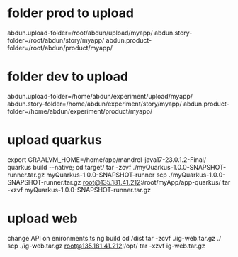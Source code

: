 # folder prod to upload
 abdun.upload-folder=/root/abdun/upload/myapp/
 abdun.story-folder=/root/abdun/story/myapp/
 abdun.product-folder=/root/abdun/product/myapp/

# folder dev to upload
abdun.upload-folder=/home/abdun/experiment/upload/myapp/
abdun.story-folder=/home/abdun/experiment/story/myapp/
abdun.product-folder=/home/abdun/experiment/product/myapp/

# upload quarkus
export GRAALVM_HOME=/home/app/mandrel-java17-23.0.1.2-Final/
quarkus build --native;
cd target/
tar -zcvf ./myQuarkus-1.0.0-SNAPSHOT-runner.tar.gz myQuarkus-1.0.0-SNAPSHOT-runner 
scp ./myQuarkus-1.0.0-SNAPSHOT-runner.tar.gz root@135.181.41.212:/root/myApp/app-quarkus/
tar -xzvf myQuarkus-1.0.0-SNAPSHOT-runner.tar.gz

# upload web
change API on enironments.ts
ng build
cd /dist
tar -zcvf ./ig-web.tar.gz ./
scp ./ig-web.tar.gz  root@135.181.41.212:/opt/
tar -xzvf ig-web.tar.gz
